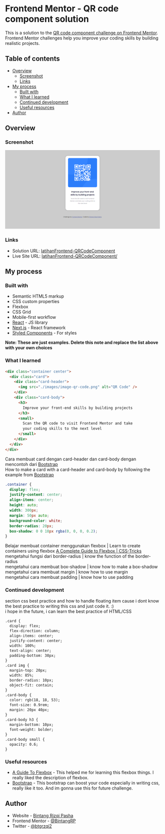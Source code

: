 # Frontend Mentor - QR code component solution

This is a solution to the [QR code component challenge on Frontend Mentor](https://www.frontendmentor.io/challenges/qr-code-component-iux_sIO_H). Frontend Mentor challenges help you improve your coding skills by building realistic projects. 

## Table of contents

- [Overview](#overview)
  - [Screenshot](#screenshot)
  - [Links](#links)
- [My process](#my-process)
  - [Built with](#built-with)
  - [What I learned](#what-i-learned)
  - [Continued development](#continued-development)
  - [Useful resources](#useful-resources)
- [Author](#author)

## Overview

### Screenshot

![Screenshot QR Code](https://github.com/BintangRP/latihanFrontend-QRCodeComponent/blob/main/FireShot%20Capture%20001%20-%20Frontend%20Mentor%20-%20QR%20code%20component%20-%20Bintang%20Rizqi%20Pasha%20-%20.png)

### Links

- Solution URL: [latihanFrontend-QRCodeComponent](https://github.com/BintangRP/latihanFrontend-QRCodeComponent)
- Live Site URL: [latihanFrontend-QRCodeComponent/](https://bintangrp.github.io/latihanFrontend-QRCodeComponent/)

## My process


### Built with

- Semantic HTML5 markup
- CSS custom properties
- Flexbox
- CSS Grid
- Mobile-first workflow
- [React](https://reactjs.org/) - JS library
- [Next.js](https://nextjs.org/) - React framework
- [Styled Components](https://styled-components.com/) - For styles

**Note: These are just examples. Delete this note and replace the list above with your own choices**


### What I learned

```html
<div class="container center">
  <div class="card">
    <div class="card-header">
      <img src="./images/image-qr-code.png" alt="QR Code" />
    </div>
    <div class="card-body">
      <h3>
        Improve your front-end skills by building projects
      </h3>
      <small>
        Scan the QR code to visit Frontend Mentor and take
        your coding skills to the next level
      </small>
    </div>
  </div>
</div>
```
Cara membuat card dengan card-header dan card-body dengan mencontoh dari [Bootstrap](https://getbootstrap.com/docs/5.2/components/card/)
<br> How to make a card with a card-header and card-body by following the example from [Bootstrap](https://getbootstrap.com/docs/5.2/components/card/)

```css
.container {
  display: flex;
  justify-content: center;
  align-items: center;
  height: auto;
  width: 300px;
  margin: 50px auto;
  background-color: white;
  border-radius: 20px;
  box-shadow: 0 0 10px rgba(0, 0, 0, 0.2);
}
```
Belajar membuat container menggunakan flexbox | Learn to create containers using flexbox 
[A Complete Guide to Flexbox | CSS-Tricks](https://css-tricks.com/snippets/css/a-guide-to-flexbox/)<br>
mengetahui fungsi dari border-radius | know the function of the border-radius
<br>
mengetahui cara membuat box-shadow | know how to make a box-shadow
<br>
mengetahui cara membuat margin | know how to use margin
<br>
mengetahui cara membuat padding | know how to use padding
<br>

### Continued development

section css best practice and how to handle floating item cause i dont know the best practice to writing this css and just code it. :)
<br>
i hope in the future, i can learn the best practice of HTML/CSS
```
.card {
  display: flex;
  flex-direction: column;
  align-items: center;
  justify-content: center;
  width: 100%;
  text-align: center;
  padding-bottom: 30px;
}
.card img {
  margin-top: 20px;
  width: 85%;
  border-radius: 10px;
  object-fit: contain;
}
.card-body {
  color: rgb(18, 18, 53);
  font-size: 0.9rem;
  margin: 20px 40px;
}
.card-body h3 {
  margin-bottom: 10px;
  font-weight: bolder;
}
.card-body small {
  opacity: 0.6;
}
```

### Useful resources

- [A Guide To Flexbox](https://css-tricks.com/snippets/css/a-guide-to-flexbox/) - This helped me for learning this flexbox things. I really liked the description of flexbox.
- [Bootstrap](https://getbootstrap.com/docs/5.2/getting-started/introduction/) - This bootstrap can boost your code especially in writing css, really like it too. And im gonna use this for future challenge.

## Author

- Website - [Bintang Rizqi Pasha](https://bintangrp.github.io/)
- Frontend Mentor - [@BintangRP](https://www.frontendmentor.io/profile/BintangRP)
- Twitter - [@btgrzqi2](https://www.twitter.com/btgrzqi2)
